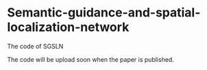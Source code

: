 # Semantic-guidance-and-spatial-localization-network
The code of SGSLN

The code will be upload soon when the paper is published.
